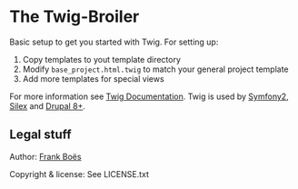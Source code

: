 The Twig-Broiler
============

Basic setup to get you started with Twig. For setting up:

1. Copy templates to yout template directory
2. Modify `base_project.html.twig` to match your general project template
3. Add more templates for special views

For more information see [Twig Documentation](http://twig.sensiolabs.org/). Twig is used by [Symfony2](http://symfony.com/doc/current/book/templating.html), [Silex](http://silex.sensiolabs.org/doc/providers/twig.html) and [Drupal 8+](http://anthonyringoet.be/post/introduction-to-twig/).

Legal stuff
-----------

Author: [Frank Boës](http://3960.org)

Copyright & license: See LICENSE.txt